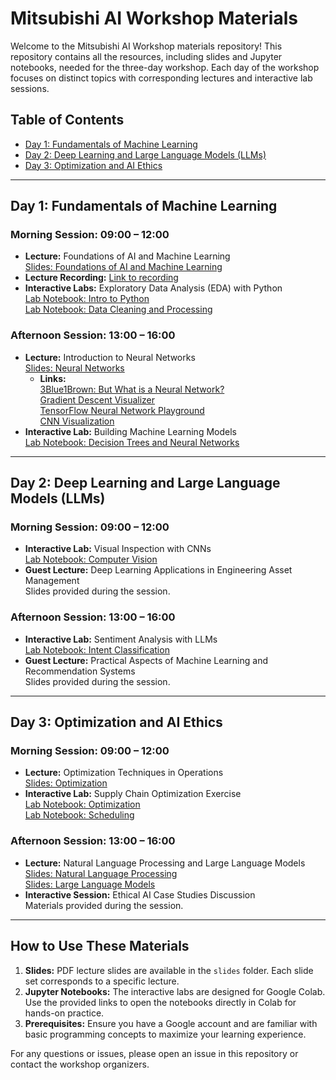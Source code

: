 # Mitsubishi AI Workshop Materials

Welcome to the Mitsubishi AI Workshop materials repository! This repository contains all the resources, including slides and Jupyter notebooks, needed for the three-day workshop. Each day of the workshop focuses on distinct topics with corresponding lectures and interactive lab sessions.

## Table of Contents

- [Day 1: Fundamentals of Machine Learning](#day-1-fundamentals-of-machine-learning)
- [Day 2: Deep Learning and Large Language Models (LLMs)](#day-2-deep-learning-and-large-language-models-llms)
- [Day 3: Optimization and AI Ethics](#day-3-optimization-and-ai-ethics)

---

## Day 1: Fundamentals of Machine Learning

### Morning Session: 09:00 – 12:00
- **Lecture:** Foundations of AI and Machine Learning  
  [Slides: Foundations of AI and Machine Learning](https://github.com/CARTE-Toronto/mitsubishi-workshop/blob/main/slides/Day%201%20Lecture%201%20Foundations%20of%20AI%20and%20Machine%20Learning.pdf)
- **Lecture Recording:** [Link to recording](https://utoronto-my.sharepoint.com/:v:/g/personal/alex_olson_utoronto_ca/EfmzTUjRZ8ZMvuLlVffHixYB1kCF3SGAuW1J6GB9S9W0sQ?nav=eyJyZWZlcnJhbEluZm8iOnsicmVmZXJyYWxBcHAiOiJTdHJlYW1XZWJBcHAiLCJyZWZlcnJhbFZpZXciOiJTaGFyZURpYWxvZy1MaW5rIiwicmVmZXJyYWxBcHBQbGF0Zm9ybSI6IldlYiIsInJlZmVycmFsTW9kZSI6InZpZXcifX0%3D&e=E0ijcQ)  
- **Interactive Labs:** Exploratory Data Analysis (EDA) with Python  
  [Lab Notebook: Intro to Python](https://colab.research.google.com/github/CARTE-Toronto/mitsubishi-workshop/blob/main/labs/lab_1_0_intro_to_python.ipynb)  
  [Lab Notebook: Data Cleaning and Processing](https://colab.research.google.com/github/CARTE-Toronto/mitsubishi-workshop/blob/main/labs/lab_1_1_data_cleaning_and_processing.ipynb)

### Afternoon Session: 13:00 – 16:00
- **Lecture:** Introduction to Neural Networks  
  [Slides: Neural Networks](https://github.com/CARTE-Toronto/mitsubishi-workshop/blob/main/slides/Day%201%20Lecture%202%20Neural%20Networks.pdf)
    -  **Links:**   
       [3Blue1Brown: But What is a Neural Network?](https://www.youtube.com/watch?v=aircAruvnKk&pp=ygUaM2JsdWUxYnJvd24gbmV1cmFsIG5ldHdvcms%3D)  
       [Gradient Descent Visualizer](https://uclaacm.github.io/gradient-descent-visualiser/#playground)  
       [TensorFlow Neural Network Playground](https://playground.tensorflow.org
       )  
       [CNN Visualization](https://adamharley.com/nn_vis/cnn/2d.html
       )
- **Interactive Lab:** Building Machine Learning Models  
  [Lab Notebook: Decision Trees and Neural Networks](https://colab.research.google.com/github/CARTE-Toronto/mitsubishi-workshop/blob/main/labs/lab_1_2_decision_trees_and_neural_networks.ipynb)

---

## Day 2: Deep Learning and Large Language Models (LLMs)

### Morning Session: 09:00 – 12:00
- **Interactive Lab:** Visual Inspection with CNNs  
  [Lab Notebook: Computer Vision](https://colab.research.google.com/github/CARTE-Toronto/mitsubishi-workshop/blob/main/labs/lab_2_1_computer_vision.ipynb)
- **Guest Lecture:** Deep Learning Applications in Engineering Asset Management  
  Slides provided during the session.

### Afternoon Session: 13:00 – 16:00
- **Interactive Lab:** Sentiment Analysis with LLMs  
  [Lab Notebook: Intent Classification](https://colab.research.google.com/github/CARTE-Toronto/mitsubishi-workshop/blob/main/labs/lab_2_2_intent_classification.ipynb)
- **Guest Lecture:** Practical Aspects of Machine Learning and Recommendation Systems  
  Slides provided during the session.

---

## Day 3: Optimization and AI Ethics

### Morning Session: 09:00 – 12:00
- **Lecture:** Optimization Techniques in Operations  
  [Slides: Optimization](https://github.com/CARTE-Toronto/mitsubishi-workshop/blob/main/slides/Day%203%20Lecture%201%20Optimization.pdf)
- **Interactive Lab:** Supply Chain Optimization Exercise  
  [Lab Notebook: Optimization](https://colab.research.google.com/github/CARTE-Toronto/mitsubishi-workshop/blob/main/labs/lab_3_1a_optimization.ipynb)  
  [Lab Notebook: Scheduling](https://colab.research.google.com/github/CARTE-Toronto/mitsubishi-workshop/blob/main/labs/lab_3_1b_scheduling.ipynb)

### Afternoon Session: 13:00 – 16:00
- **Lecture:** Natural Language Processing and Large Language Models  
  [Slides: Natural Language Processing](https://github.com/CARTE-Toronto/mitsubishi-workshop/blob/main/slides/Day%203%20Lecture%202a%20Natural%20Language%20Processing.pdf)  
  [Slides: Large Language Models](https://github.com/CARTE-Toronto/mitsubishi-workshop/blob/main/slides/Day%203%20Lecture%202b%20Large%20Language%20Models.pdf)
- **Interactive Session:** Ethical AI Case Studies Discussion  
  Materials provided during the session.

---

## How to Use These Materials

1. **Slides:** PDF lecture slides are available in the `slides` folder. Each slide set corresponds to a specific lecture.
2. **Jupyter Notebooks:** The interactive labs are designed for Google Colab. Use the provided links to open the notebooks directly in Colab for hands-on practice.
3. **Prerequisites:** Ensure you have a Google account and are familiar with basic programming concepts to maximize your learning experience.

For any questions or issues, please open an issue in this repository or contact the workshop organizers.
